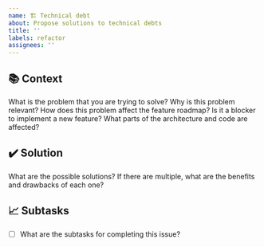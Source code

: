 ```yaml
---
name: 🏗️ Technical debt
about: Propose solutions to technical debts
title: ''
labels: refactor
assignees: ''
---
```


## 📚 Context

What is the problem that you are trying to solve?
Why is this problem relevant?
How does this problem affect the feature roadmap?
Is it a blocker to implement a new feature?
What parts of the architecture and code are affected?

## ✔️ Solution

What are the possible solutions?
If there are multiple, what are the benefits and drawbacks of each one?

## 📈 Subtasks

- [ ] What are the subtasks for completing this issue?
